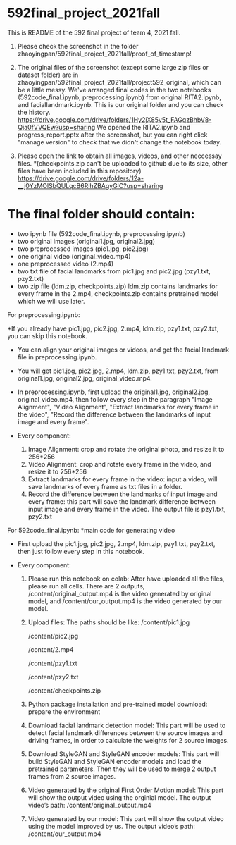 # 592final_project_2021fall
This is README of the 592 final project of team 4, 2021 fall.

1. Please check the screenshot in the folder zhaoyingpan/592final_project_2021fall/proof_of_timestamp!

2. The original files of the screenshot (except some large zip files or dataset folder) are in zhaoyingpan/592final_project_2021fall/project592_original, which can be a little messy. We've arranged final codes in the two notebooks (592code_final.ipynb, preprocessing.ipynb) from original RITA2.ipynb, and faciallandmark.ipynb. This is our original folder and you can check the history. https://drive.google.com/drive/folders/1Hy2jX85v5t_FAGqzBhbV8-Qja0fVVQEw?usp=sharing We opened the RITA2.ipynb and progress_report.pptx after the screenshot, but you can right click "manage version" to check that we didn't change the notebook today.

3. Please open the link to obtain all images, videos, and other neccessay files.
*(checkpoints.zip can't be uploaded to github due to its size, other files have been included in this repository)
https://drive.google.com/drive/folders/12a-__j0YzMOlSbQULqcB6RihZBAgyGlC?usp=sharing

# The final folder should contain:
* two ipynb file (592code_final.ipynb, preprocessing.ipynb)
* two original images (original1.jpg, original2.jpg)
* two preprocessed images (pic1.jpg, pic2.jpg)
* one original video (original_video.mp4)
* one preprocessed video (2.mp4)
* two txt file of facial landmarks from pic1.jpg and pic2.jpg (pzy1.txt, pzy2.txt)
* two zip file (ldm.zip, checkpoints.zip)
    ldm.zip contains landmarks for every frame in the 2.mp4, checkpoints.zip contains pretrained model which we will use later.
 

For preprocessing.ipynb:

*If you already have pic1.jpg, pic2.jpg, 2.mp4, ldm.zip, pzy1.txt, pzy2.txt, you can skip this notebook.

* You can align your original images or videos, and get the facial landmark file in preprocessing.ipynb.

* You will get pic1.jpg, pic2.jpg, 2.mp4, ldm.zip, pzy1.txt, pzy2.txt, from original1.jpg, original2.jpg, original_video.mp4.

* In preprocessing.ipynb, first upload the original1.jpg, original2.jpg, original_video.mp4, then follow every step in the paragraph "Image Alignment", "Video Alignment", "Extract landmarks for every frame in the video", "Record the difference between the landmarks of input image and every frame".

* Every component:
    1. Image Alignment: crop and rotate the original photo, and resize it to 256\*256
    2. Video Alignment: crop and rotate every frame in the video, and resize it to 256\*256
    3. Extract landmarks for every frame in the video: input a video, will save landmarks of every frame as txt files in a folder.
    4. Record the difference between the landmarks of input image and every frame: this part will save the landmark difference between input image and every frame in the video. The output file is pzy1.txt, pzy2.txt

For 592code_final.ipynb:
    *main code for generating video

* First upload the pic1.jpg, pic2.jpg, 2.mp4, ldm.zip, pzy1.txt, pzy2.txt, then just follow every step in this notebook.

* Every component:
    1. Please run this notebook on colab: After have uploaded all the files, please run all cells. There are 2 outputs, /content/original_output.mp4 is the video generated by original model, and /content/our_output.mp4 is the video generated by our model.
    2. Upload files: The paths should be like:
        /content/pic1.jpg
        
        /content/pic2.jpg
        
        /content/2.mp4
        
        /content/pzy1.txt
        
        /content/pzy2.txt
        
        /content/checkpoints.zip
    3. Python package installation and pre-trained model download: prepare the environment
    4. Download facial landmark detection model: This part will be used to detect facial landmark differences between the source images and driving frames, in order to calculate the weights for 2 source images.
    5. Download StyleGAN and StyleGAN encoder models: This part will build StyleGAN and StyleGAN encoder models and load the pretrained parameters. Then they will be used to merge 2 output frames from 2 source images.
    6. Video generated by the original First Order Motion model: This part will show the output video using the orginial model. The output video’s path: /content/original_output.mp4
    7. Video generated by our model: This part will show the output video using the model improved by us. The output video’s path: /content/our_output.mp4





